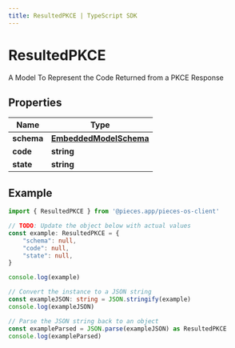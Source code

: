 ```yaml
---
title: ResultedPKCE | TypeScript SDK
---
```



# ResultedPKCE

A Model To Represent the Code Returned from a PKCE Response

## Properties

Name | Type
------------ | -------------
**schema** | [**EmbeddedModelSchema**](EmbeddedModelSchema)
**code** | **string**
**state** | **string**

## Example

```typescript
import { ResultedPKCE } from '@pieces.app/pieces-os-client'

// TODO: Update the object below with actual values
const example: ResultedPKCE = {
    "schema": null,
    "code": null,
    "state": null,
}

console.log(example)

// Convert the instance to a JSON string
const exampleJSON: string = JSON.stringify(example)
console.log(exampleJSON)

// Parse the JSON string back to an object
const exampleParsed = JSON.parse(exampleJSON) as ResultedPKCE
console.log(exampleParsed)
```


